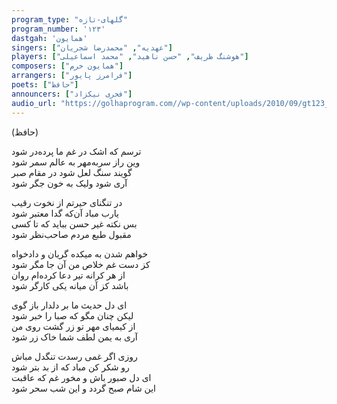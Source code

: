 ```yaml
---
program_type: "گلهای-تازه"
program_number: '۱۲۳'
dastgah: 'همایون'
singers: ["عهدیه", "محمدرضا شجریان"]
players: ["هوشنگ ظریف", "حسن ناهید", "محمد اسماعیلی"]
composers: ["همایون خرم"]
arrangers: ["فرامرز پایور"]
poets: ["حافظ"]
announcers: ["فخری نیکزاد"]
audio_url: "https://golhaprogram.com//wp-content/uploads/2010/09/gt123_64kbp.mp3"
---
```


(حافظ)

ترسم که اشک در غم ما پرده‌در شود  
وین راز سربه‌مهر به عالم سمر شود  
گویند سنگ لعل شود در مقام صبر  
آری شود ولیک به خون جگر شود  

در تنگنای حیرتم از نخوت رقیب  
یارب مباد آن‌که گدا معتبر شود  
بس نکته غیر حسن بباید که تا کسی  
مقبول طبع مردم صاحب‌نظر شود  

خواهم شدن به میکده گریان و دادخواه  
کز دست غم خلاص من آن جا مگر شود  
از هر کرانه تیر دعا کرده‌ام روان  
باشد کز آن میانه یکی کارگر شود  

ای دل حدیث ما بر دلدار باز گوی  
لیکن چنان مگو که صبا را خبر شود  
از کیمیای مهر تو زر گشت روی من  
آری به یمن لطف شما خاک زر شود  

روزی اگر غمی رسدت تنگدل مباش  
رو شکر کن مباد که از بد بتر شود  
ای دل صبور باش و مخور غم که عاقبت  
این شام صبح گردد و این شب سحر شود

